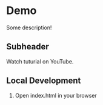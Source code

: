# Demo

Some description!

## Subheader

Watch tuturial on YouTube.

## Local Development

1. Open index.html in your browser
